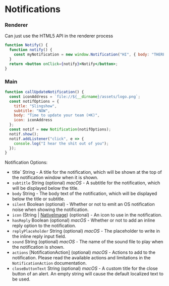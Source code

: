 # Notifications

### Renderer

Can just use the HTML5 API in the renderer process

```jsx
function Notify() {
  function notify() {
    const myNotification = new window.Notification("HI", { body: "THERE" });
  }
  return <button onClick={notify}>Notify</button>;
}
```

### Main

```js
function callUpdateNotification() {
  const iconAddress = `file://${__dirname}/assets/logo.png`;
  const notifOptions = {
    title: "Slingshow",
    subtitle: "NOW",
    body: "Time to update your team (⌘K)",
    icon: iconAddress
  };
  const notif = new Notification(notifOptions);
  notif.show();
  notif.addListener("click", e => {
    console.log("I hear the shit out of you");
  });
}
```

Notification Options:

- title` String - A title for the notification, which will be shown at the top of the notification window when it is shown.
- `subtitle` String (optional) *macOS* - A subtitle for the notification, which will be displayed below the title.
- `body` String - The body text of the notification, which will be displayed below the title or subtitle.
- `silent` Boolean (optional) - Whether or not to emit an OS notification noise when showing the notification.
- `icon` (String | [NativeImage](https://www.electronjs.org/docs/api/native-image)) (optional) - An icon to use in the notification.
- `hasReply` Boolean (optional) *macOS* - Whether or not to add an inline reply option to the notification.
- `replyPlaceholder` String (optional) *macOS* - The placeholder to write in the inline reply input field.
- `sound` String (optional) *macOS* - The name of the sound file to play when the notification is shown.
- `actions` [NotificationAction[\]](https://www.electronjs.org/docs/api/structures/notification-action) (optional) *macOS* - Actions to add to the notification. Please read the available actions and limitations in the `NotificationAction` documentation.
- `closeButtonText` String (optional) *macOS* - A custom title for the close button of an alert. An empty string will cause the default localized text to be used.